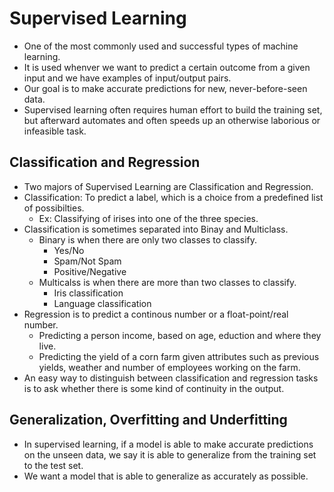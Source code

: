 # Supervised Learning
- One of the most commonly used and successful types of machine learning.
- It is used whenver we want to predict a certain outcome from a given input and we have examples of input/output pairs.
- Our goal is to make accurate predictions for new, never-before-seen data.
- Supervised learning often requires human effort to build the training set, but afterward automates and often speeds up an otherwise laborious or infeasible task.

## Classification and Regression
- Two majors of Supervised Learning are Classification and Regression.
- Classification: To predict a label, which is a choice from a predefined list of possibilties.
  - Ex: Classifying of irises into one of the three species.
- Classification is sometimes separated into Binay and Multiclass.
  - Binary is when there are only two classes to classify.
    - Yes/No
    - Spam/Not Spam
    - Positive/Negative
  - Multicalss is when there are more than two classes to classify.
    - Iris classification
    - Language classification
- Regression is to predict a continous number or a float-point/real number.
  - Predicting a person income, based on age, eduction and where they live.
  - Predicting the yield of a corn farm given attributes such as previous yields, weather and number of employees working on the farm.
- An easy way to distinguish between classification and regression tasks is to ask whether there is some kind of continuity in the output.

## Generalization, Overfitting and Underfitting
- In supervised learning, if a model is able to make accurate predictions on the unseen data, we say it is able to generalize from the training set to the test set.
- We want a model that is able to generalize as accurately as possible.